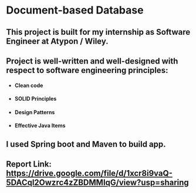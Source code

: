 # Document-based Database

## This project is built for my internship as Software Engineer at Atypon / Wiley.

## Project is well-written and well-designed with respect to software engineering principles:
  - #### Clean code
  - #### SOLID Principles
  - #### Design Patterns
  - #### Effective Java Items

## I used Spring boot and Maven to build app.

## Report Link: https://drive.google.com/file/d/1xcr8i9vaQ-5DACql2Owzrc4zZBDMMIqG/view?usp=sharing
